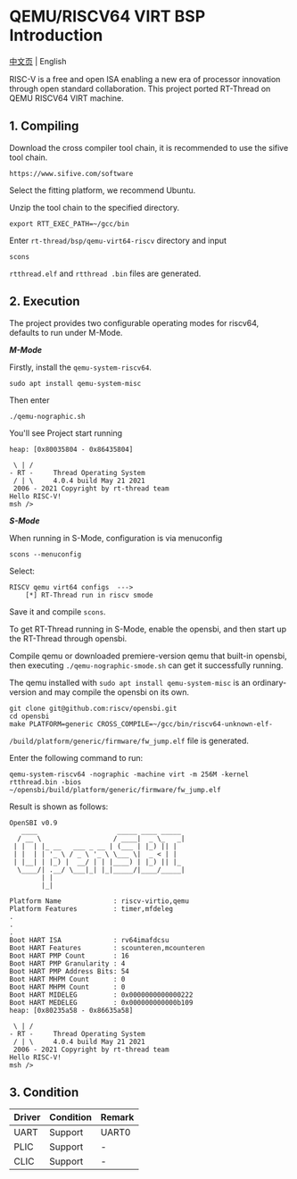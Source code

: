 # QEMU/RISCV64 VIRT BSP Introduction

[中文页](README_ZH.md) | English

RISC-V is a free and open ISA enabling a new era of processor innovation through open standard collaboration. This project ported RT-Thread on QEMU RISCV64 VIRT machine.

## 1. Compiling

Download the cross compiler tool chain, it is recommended to use the sifive tool chain.

```
https://www.sifive.com/software
```

Select the fitting platform, we recommend Ubuntu. 

Unzip the tool chain to the specified directory.

```
export RTT_EXEC_PATH=~/gcc/bin
```

Enter `rt-thread/bsp/qemu-virt64-riscv` directory and input

```
scons
```

 `rtthread.elf` and `rtthread .bin` files are generated. 

## 2. Execution

The project provides two configurable operating modes for riscv64, defaults to run under M-Mode.

***M-Mode***

Firstly, install the `qemu-system-riscv64`.

```
sudo apt install qemu-system-misc
```

Then enter

```
./qemu-nographic.sh
```

You'll see Project start running

```
heap: [0x80035804 - 0x86435804]

 \ | /
- RT -     Thread Operating System
 / | \     4.0.4 build May 21 2021
 2006 - 2021 Copyright by rt-thread team
Hello RISC-V!
msh />
```

***S-Mode***

When running in S-Mode, configuration is via menuconfig

```
scons --menuconfig
```

Select:

```
RISCV qemu virt64 configs  ---> 
    [*] RT-Thread run in riscv smode
```

Save it and compile `scons`.

To get RT-Thread running in S-Mode, enable the opensbi, and then start up the RT-Thread through opensbi.

Compile qemu or downloaded premiere-version qemu that built-in opensbi, then executing `./qemu-nographic-smode.sh` can get it successfully running.  

The qemu installed with `sudo apt install qemu-system-misc` is an ordinary-version and may compile the opensbi on its own.

```
git clone git@github.com:riscv/opensbi.git
cd opensbi
make PLATFORM=generic CROSS_COMPILE=~/gcc/bin/riscv64-unknown-elf-
```

`/build/platform/generic/firmware/fw_jump.elf` file is generated. 

Enter the following command to run:

```
qemu-system-riscv64 -nographic -machine virt -m 256M -kernel rtthread.bin -bios ~/opensbi/build/platform/generic/firmware/fw_jump.elf
```

Result is shown as follows: 

```
OpenSBI v0.9
   ____                    _____ ____ _____
  / __ \                  / ____|  _ \_   _|
 | |  | |_ __   ___ _ __ | (___ | |_) || |
 | |  | | '_ \ / _ \ '_ \ \___ \|  _ < | |
 | |__| | |_) |  __/ | | |____) | |_) || |_
  \____/| .__/ \___|_| |_|_____/|____/_____|
        | |
        |_|

Platform Name             : riscv-virtio,qemu
Platform Features         : timer,mfdeleg
.
.
.
Boot HART ISA             : rv64imafdcsu
Boot HART Features        : scounteren,mcounteren
Boot HART PMP Count       : 16
Boot HART PMP Granularity : 4
Boot HART PMP Address Bits: 54
Boot HART MHPM Count      : 0
Boot HART MHPM Count      : 0
Boot HART MIDELEG         : 0x0000000000000222
Boot HART MEDELEG         : 0x000000000000b109
heap: [0x80235a58 - 0x86635a58]

 \ | /
- RT -     Thread Operating System
 / | \     4.0.4 build May 21 2021
 2006 - 2021 Copyright by rt-thread team
Hello RISC-V!
msh />
```

## 3. Condition

| Driver | Condition | Remark |
| ------ | --------- | ------ |
| UART   | Support   | UART0  |
| PLIC   | Support   | -      |
| CLIC   | Support   | -      |
